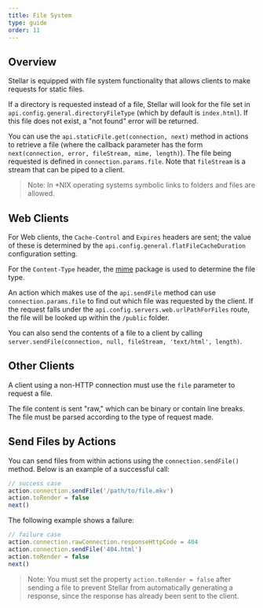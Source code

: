 ```yaml
---
title: File System
type: guide
order: 11
---
```


## Overview

Stellar is equipped with file system functionality that allows clients to make requests for static files.

If a directory is requested instead of a file, Stellar will look for the file set in `api.config.general.directoryFileType` (which by default is `index.html`). If this file does not exist, a "not found" error will be returned.

You can use the `api.staticFile.get(connection, next)` method in actions to retrieve a file (where the callback parameter has the form `next(connection, error, fileStream, mime, length)`). The file being requested is defined in `connection.params.file`. Note that `fileStream` is a stream that can be piped to a client.

> Note: In \*NIX operating systems symbolic links to folders and files are allowed.

## Web Clients

For Web clients, the `Cache-Control` and `Expires` headers are sent; the value of these is determined by the `api.config.general.flatFileCacheDuration` configuration setting.

For the `Content-Type` header, the [mime](https://npmjs.org/package/mime) package is used to determine the file type.

An action which makes use of the `api.sendFile` method can use `connection.params.file` to find out which file was requested by the client.  If the request falls under the `api.config.servers.web.urlPathForFiles` route, the file will be looked up within the `/public` folder.

You can also send the contents of a file to a client by calling `server.sendFile(connection, null, fileStream, 'text/html', length)`.

## Other Clients

A client using a non-HTTP connection must use the `file` parameter to request a file.

The file content is sent "raw," which can be binary or contain line breaks. The file must be parsed according to the type of request made.

## Send Files by Actions

You can send files from within actions using the `connection.sendFile()` method. Below is an example of a successful call:

```javascript
// success case
action.connection.sendFile('/path/to/file.mkv')
action.toRender = false
next()
```

The following example shows a failure:

```javascript
// failure case
action.connection.rawConnection.responseHttpCode = 404
action.connection.sendFile('404.html')
action.toRender = false
next()
```

> Note: You must set the property `action.toRender = false` after sending a file to prevent Stellar from automatically generating a response, since the response has already been sent to the client.
